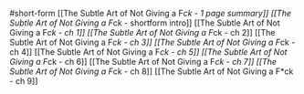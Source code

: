 #short-form 
[[The Subtle Art of Not Giving a F*ck - 1 page summary]]
[[The Subtle Art of Not Giving a F*ck - shortform intro]]
[[The Subtle Art of Not Giving a F*ck - ch 1]]
[[The Subtle Art of Not Giving a F*ck - ch 2]]
[[The Subtle Art of Not Giving a F*ck - ch 3]]
[[The Subtle Art of Not Giving a F*ck - ch 4]]
[[The Subtle Art of Not Giving a F*ck - ch 5]]
[[The Subtle Art of Not Giving a F*ck - ch 6]]
[[The Subtle Art of Not Giving a F*ck - ch 7]]
[[The Subtle Art of Not Giving a F*ck - ch 8]]
[[The Subtle Art of Not Giving a F*ck - ch 9]]
